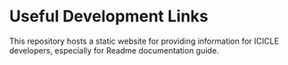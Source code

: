 # Useful Development Links
This repository hosts a static website for providing information for ICICLE developers, especially for Readme documentation guide.